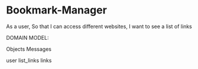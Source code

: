 # Bookmark-Manager

As a user,
So that I can access different websites,
I want to see a list of links

DOMAIN MODEL:

Objects       Messages

user           list_links
links
